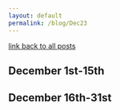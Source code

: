 ```yaml
---
layout: default
permalink: /blog/Dec23
---
```


[link back to all posts](https://alxwen711.github.io/blog)

## December 1st-15th


## December 16th-31st

